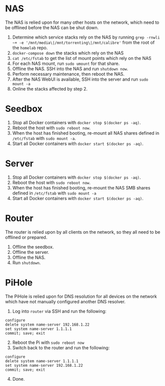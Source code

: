 # NAS
The NAS is relied upon for many other hosts on the network, which need to be offlined before the NAS can be shut down.
1. Determine which service stacks rely on the NAS by running `grep -rnwli ~+ -e '/mnt/media\|/mnt/torrenting\|/mnt/calibre'` from the root of the `homelab` repo.
2. `docker-compose down` the stacks which rely on the NAS
3. `cat /etc/fstab` to get the list of mount points which rely on the NAS
4. For each NAS mount, run `sudo umount` for that share.
5. Offline the NAS. SSH into the NAS and run `shutdown now`.
6. Perform necessary maintenance, then reboot the NAS.
7. After the NAS WebUI is available, SSH into the server and run `sudo  mount -a`
8. Online the stacks affected by step 2.

# Seedbox
1. Stop all Docker containers with `docker stop $(docker ps -aq)`.
2. Reboot the host with `sudo reboot now`.
3. When the host has finished booting, re-mount all NAS shares defined in `/etc/fstab` with `sudo mount -a`.
4. Start all Docker containers with `docker start $(docker ps -aq)`.

# Server
1. Stop all Docker containers with `docker stop $(docker ps -aq)`.
2. Reboot the host with `sudo reboot now`.
3. When the host has finished booting, re-mount the NAS SMB shares defined in `/etc/fstab` with `sudo mount -a`
4. Start all Docker containers with `docker start $(docker ps -aq)`.

# Router
The router is relied upon by all clients on the network, so they all need to be offlined or prepared.
1. Offline the seedbox.
2. Offline the server.
3. Offline the NAS.
4. Run `shutdown`.

# PiHole
The PiHole is relied upon for DNS resolution for all devices on the network which have not manually configured another DNS resolver.
1. Log into `router` via SSH and run the following:
```
configure
delete system name-server 192.168.1.22
set system name-server 1.1.1.1
commit; save; exit
```
2. Reboot the Pi with `sudo reboot now`
3. Switch back to the router and run the following:
```
configure 
delete system name-server 1.1.1.1
set system name-server 192.168.1.22
commit; save; exit
```
4. Done.